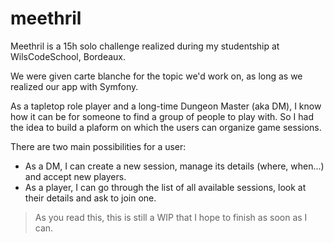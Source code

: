 # meethril

Meethril is a 15h solo challenge realized during my studentship at WilsCodeSchool, Bordeaux.

We were given carte blanche for the topic we'd work on, as long as we realized our app with Symfony.

As a tapletop role player and a long-time Dungeon Master (aka DM), I know how it can be for someone to find a group of people to play with. So I had the idea to build a plaform on which the users can organize game sessions.

There are two main possibilities for a user:
- As a DM, I can create a new session, manage its details (where, when...) and accept new players.
- As a player, I can go through the list of all available sessions, look at their details and ask to join one.

> As you read this, this is still a WIP that I hope to finish as soon as I can.
